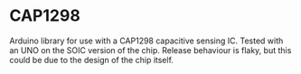 # CAP1298
Arduino library for use with a CAP1298 capacitive sensing IC. 
Tested with an UNO on the SOIC version of the chip. 
Release behaviour is flaky, but this could be due to the design of the chip itself.
